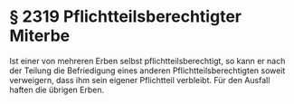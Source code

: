 # § 2319 Pflichtteilsberechtigter Miterbe
Ist einer von mehreren Erben selbst pflichtteilsberechtigt, so kann er nach der Teilung die Befriedigung eines anderen Pflichtteilsberechtigten soweit verweigern, dass ihm sein eigener Pflichtteil verbleibt. Für den Ausfall haften die übrigen Erben.